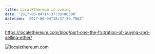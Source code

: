 ```yaml
---
title: LocalEthereum is coming
date: '2017-06-04T14:37:39+00:00'
datetime: '2017-06-04T18:37:39.786Z'
---
```

https://localethereum.com/blog/part-one-the-frutration-of-buying-and-selling-ether/

![localethereum.com](https://image.prntscr.com/image/41a6fb910d8643fb894e85716b92a2e4.png)